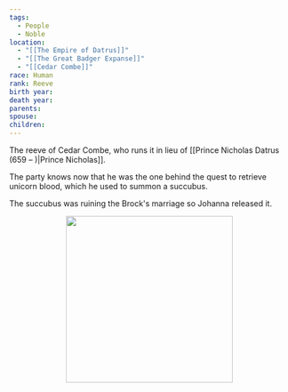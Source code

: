 ```yaml
---
tags:
  - People
  - Noble
location:
  - "[[The Empire of Datrus]]"
  - "[[The Great Badger Expanse]]"
  - "[[Cedar Combe]]"
race: Human
rank: Reeve
birth year: 
death year: 
parents: 
spouse: 
children:
---
```

The reeve of Cedar Combe, who runs it in lieu of [[Prince Nicholas Datrus (659 – )|Prince Nicholas]].

The party knows now that he was the one behind the quest to retrieve unicorn blood, which he used to summon a succubus.

The succubus was ruining the Brock's marriage so Johanna released it.<p style="text-align:center;"><img src="https://foundry-vtt-kb.s3.us-east-2.amazonaws.com/Images/Tokens/NPCs/Nobles/" width="300" height="300"></p>

